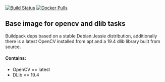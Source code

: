 [![Build Status](https://travis-ci.org/spekulant/buildpack-opencv-dlib.svg?branch=master)](https://travis-ci.org/spekulant/buildpack-opencv-dlib)
[![Docker Pulls](https://img.shields.io/docker/pulls/spekulant/buildpackdeps-opencv.svg)](https://hub.docker.com/r/spekulant/buildpackdeps-opencv/)


## Base image for opencv and dlib tasks
Buildpack deps based on a stable Debian:Jessie distribution, additionally there is a latest OpenCV installed from apt and a 19.4 dlib library built from source.

#### Contains:
- OpenCV == latest
- DLib == 19.4
